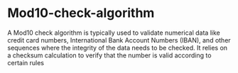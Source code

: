 # Mod10-check-algorithm

A Mod10 check algorithm is typically used to validate numerical data like credit card numbers, International Bank Account Numbers (IBAN), and other sequences where the integrity of the data needs to be checked. It relies on a checksum calculation to verify that the number is valid according to certain rules
